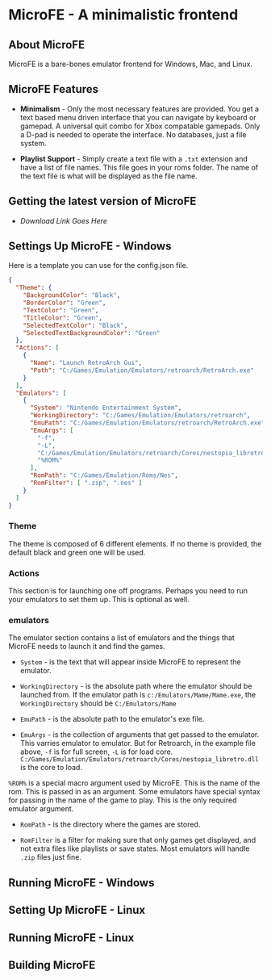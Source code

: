 # MicroFE - A minimalistic frontend

## About MicroFE

MicroFE is a bare-bones emulator frontend for Windows, Mac, and Linux.

## MicroFE Features

* **Minimalism** - Only the most necessary features are provided. You get a text based menu driven interface that you can navigate by keyboard or gamepad.
A universal quit combo for Xbox compatable gamepads. Only a D-pad is needed to operate the interface. No databases, just a file system.

* **Playlist Support** - Simply create a text file with a `.txt` extension and have a list of file names. This file goes in your roms folder. The 
name of the text file is what will be displayed as the file name.

## Getting the latest version of MicroFE

* *Download Link Goes Here*

## Settings Up MicroFE - Windows

Here is a template you can use for the config.json file.
```json
{
  "Theme": {
    "BackgroundColor": "Black",
    "BorderColor": "Green",
    "TextColor": "Green",
    "TitleColor": "Green",
    "SelectedTextColor": "Black",
    "SelectedTextBackgroundColor": "Green"
  },
  "Actions": [
    {
      "Name": "Launch RetroArch Gui",
      "Path": "C:/Games/Emulation/Emulators/retroarch/RetroArch.exe"
    }
  ],
  "Emulators": [
    {
      "System": "Nintendo Entertainment System",
      "WorkingDirectory": "C:/Games/Emulation/Emulators/retroarch",
      "EmuPath": "C:/Games/Emulation/Emulators/retroarch/RetroArch.exe",
      "EmuArgs": [
        "-f",
        "-L",
        "C:/Games/Emulation/Emulators/retroarch/Cores/nestopia_libretro.dll",
        "%ROM%"
      ],
      "RomPath": "C:/Games/Emulation/Roms/Nes",
      "RomFilter": [ ".zip", ".nes" ]
    }
  ]
}

```

### Theme

The theme is composed of 6 different elements. If no theme is provided, the default black and green one will be used.

### Actions

This section is for launching one off programs. Perhaps you need to run your emulators to set them up. This is optional as well.

### emulators

The emulator section contains a list of emulators and the things that MicroFE needs to launch it and find the games.

* `System` - is the text that will appear inside MicroFE to represent the emulator.

* `WorkingDirectory` - is the absolute path where the emulator should be launched from. If the emulator path is `c:/Emulators/Mame/Mame.exe`, the  
`WorkingDirectory` should be `C:/Emulators/Mame`

* `EmuPath` - is the absolute path to the emulator's exe file.

* `EmuArgs` - is the collection of arguments that get passed to the emulator. This varries emulator to emulator. But for Retroarch, in the 
example file above, `-f` is for full screen, `-L` is for load core. `C:/Games/Emulation/Emulators/retroarch/Cores/nestopia_libretro.dll` 
is the core to load.

`%ROM%` is a special macro argument used by MicroFE. This is the name of the rom. This is passed in as an argument. Some emulators have special
syntax for passing in the name of the game to play. This is the only required emulator argument. 

* `RomPath` - is the directory where the games are stored.

* `RomFilter` is a filter for making sure that only games get displayed, and not extra files like playlists or save states. Most emulators will
handle `.zip` files just fine.


## Running MicroFE - Windows

## Setting Up MicroFE - Linux

## Running MicroFE - Linux

## Building MicroFE

